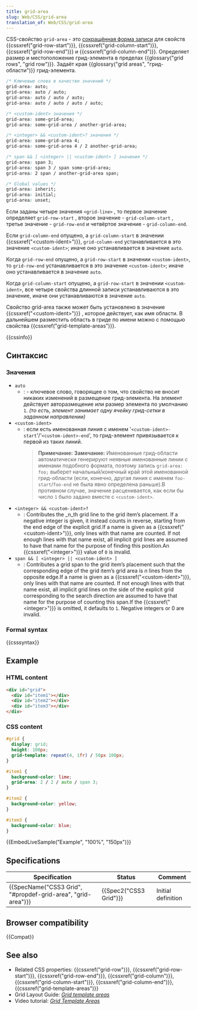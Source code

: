 ```yaml
---
title: grid-area
slug: Web/CSS/grid-area
translation_of: Web/CSS/grid-area
---
```


CSS-свойство `grid-area` - это [сокращённая форма записи](/ru/docs/Web/CSS/Shorthand_properties) для свойств {{cssxref("grid-row-start")}}, {{cssxref("grid-column-start")}}, {{cssxref("grid-row-end")}} и {{cssxref("grid-column-end")}}. Определяет размер и местоположение грид-элемента в пределах {{glossary("grid rows", "grid row")}}. Задаёт края {{glossary("grid areas", "грид-области")}} грид-элемента.

```css
/* Ключевые слова в качестве значений */
grid-area: auto;
grid-area: auto / auto;
grid-area: auto / auto / auto;
grid-area: auto / auto / auto / auto;

/* <custom-ident> значения */
grid-area: some-grid-area;
grid-area: some-grid-area / another-grid-area;

/* <integer> && <custom-ident>? значения */
grid-area: some-grid-area 4;
grid-area: some-grid-area 4 / 2 another-grid-area;

/* span && [ <integer> || <custom-ident> ] значения */
grid-area: span 3;
grid-area: span 3 / span some-grid-area;
grid-area: 2 span / another-grid-area span;

/* Global values */
grid-area: inherit;
grid-area: initial;
grid-area: unset;
```

Если заданы четыре значения `<grid-line>` , то первое значение определяет `grid-row-start` , второе значение - `grid-column-start` , третье значение - `grid-row-end` и четвёртое значение - `grid-column-end`.

Если `grid-column-end` опущено, а `grid-column-start` в значении {{cssxref("&lt;custom-ident&gt;")}}, `grid-column-end` устанавливается в это значение `<custom-ident>`; иначе оно устанавливается в значение `auto`.

Когда `grid-row-end` опущено, а `grid-row-start` в значении `<custom-ident>`, то `grid-row-end` устанавливается в это значение `<custom-ident>`; иначе оно устанавливается в значение `auto`.

Когда `grid-column-start` опущено, а `grid-row-start` в значении `<custom-ident>`, все четыре свойства длинной записи устанавливаются в это значение, иначе они устанавливаются в значение `auto`.

Свойство grid-area также может быть установлено в значение {{cssxref("&lt;custom-ident&gt;")}} , которое действует, как имя области. В дальнейшем разместить область в гриде по имени можно с помощью свойства {{cssxref("grid-template-areas")}}.

{{cssinfo}}

## Синтаксис

### Значения

- `auto`
  - : - ключевое слово, говорящее о том, что свойство не вносит никаких изменений в размещение грид-элемента. На элемент действует авторазмещение или размер элемента по умолчанию `1`. _(то есть, элемент занимает одну ячейку грид-сетки в заданном направлении)_
- `<custom-ident>`
  - : если есть именованная линия с именем '`<custom-ident>-start`'/'`<custom-ident>-end`', то грид-элемент привязывается к первой из таких линий.
    > **Примечание:** **Замечание:** Именованные грид-области автоматически генерируют неявные именованные линии с именами подобного формата, поэтому запись `grid-area: foo;` выберет начальный/конечный край этой именованной грид-области (если, конечно, другая линия с именем `foo-start`/`foo-end` не была явно определена раньше).В противном случае, значение расценивается, как если бы число `1` было задано вместе с `<custom-ident>`.
- `<integer> && <custom-ident>?`
  - : Contributes the _n_th grid line to the grid item’s placement. If a negative integer is given, it instead counts in reverse, starting from the end edge of the explicit grid.If a name is given as a {{cssxref("&lt;custom-ident&gt;")}}, only lines with that name are counted. If not enough lines with that name exist, all implicit grid lines are assumed to have that name for the purpose of finding this position.An {{cssxref("&lt;integer&gt;")}} value of `0` is invalid.
- `span && [ <integer> || <custom-ident> ]`
  - : Contributes a grid span to the grid item’s placement such that the corresponding edge of the grid item’s grid area is _n_ lines from the opposite edge.If a name is given as a {{cssxref("&lt;custom-ident&gt;")}}, only lines with that name are counted. If not enough lines with that name exist, all implicit grid lines on the side of the explicit grid corresponding to the search direction are assumed to have that name for the purpose of counting this span.If the {{cssxref("&lt;integer&gt;")}} is omitted, it defaults to `1`. Negative integers or 0 are invalid.

### Formal syntax

{{csssyntax}}

## Example

### HTML content

```html
<div id="grid">
  <div id="item1"></div>
  <div id="item2"></div>
  <div id="item3"></div>
</div>
```

### CSS content

```css
#grid {
  display: grid;
  height: 100px;
  grid-template: repeat(4, 1fr) / 50px 100px;
}

#item1 {
  background-color: lime;
  grid-area: 2 / 2 / auto / span 3;
}

#item2 {
  background-color: yellow;
}

#item3 {
  background-color: blue;
}
```

{{EmbedLiveSample("Example", "100%", "150px")}}

## Specifications

| Specification                                                                    | Status                       | Comment            |
| -------------------------------------------------------------------------------- | ---------------------------- | ------------------ |
| {{SpecName("CSS3 Grid", "#propdef-grid-area", "grid-area")}} | {{Spec2("CSS3 Grid")}} | Initial definition |

## Browser compatibility

{{Compat}}

## See also

- Related CSS properties: {{cssxref("grid-row")}}, {{cssxref("grid-row-start")}}, {{cssxref("grid-row-end")}}, {{cssxref("grid-column")}}, {{cssxref("grid-column-start")}}, {{cssxref("grid-column-end")}}, {{cssxref("grid-template-areas")}}
- Grid Layout Guide: _[Grid template areas](/ru/docs/Web/CSS/CSS_Grid_Layout/Grid_Template_Areas)_
- Video tutorial: _[Grid Template Areas](http://gridbyexample.com/video/grid-template-areas/)_
